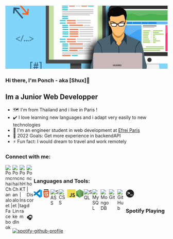 ![Afraz on iOS Academy](https://raw.githubusercontent.com/PonchHKT/PonchHKT/main/header.jpg)
### Hi there, I'm Ponch - aka [Shux]👋

## Im a Junior Web Developper 

- 🗺️ I'm from Thailand and i live in Paris !
- ✔️ I love learning new languages and i adapt very easily to new technologies
- 👔 I'm an engineer student in web development at [Efrei Paris](https://eng.efrei.fr/graduate-programs/data-engineering/)
- 📶 2022 Goals: Get more experience in backendAPI
- ⚡ Fun fact: I would dream to travel and work remotely

 ### Connect with me:

[<img align="left" alt="Pornchai Chanaloet | Facebook" width="22px" src="https://cdn1.iconfinder.com/data/icons/social-media-2285/512/Colored_Facebook3_svg-512.png" />][facebook]
[<img align="left" alt="Pornchai Chanaloet | LinkedIn" width="22px" src="https://cdn2.iconfinder.com/data/icons/social-media-2285/512/1_Linkedin_unofficial_colored_svg-512.png" />][linkedin]
[<img align="left" alt="PonchHKT | Instagram" width="22px" src="https://cdn2.iconfinder.com/data/icons/social-media-2285/512/1_Instagram_colored_svg_1-512.png" />][instagram]
[<img align="left" alt="Poncho | Discord" width="22px" src="https://cdn1.iconfinder.com/data/icons/unicons-line-vol-3/24/discord-512.png" />][discord]

<br />

### Languages and Tools:

<img align="left" alt="Visual Studio Code" width="26px" color="blue" src="https://raw.githubusercontent.com/github/explore/80688e429a7d4ef2fca1e82350fe8e3517d3494d/topics/visual-studio-code/visual-studio-code.png" />
<img align="left" alt="HTML5" width="26px" src="https://raw.githubusercontent.com/github/explore/80688e429a7d4ef2fca1e82350fe8e3517d3494d/topics/html/html.png" />
<img align="left" alt="SASS" width="26px" src="https://cdn4.iconfinder.com/data/icons/logos-and-brands/512/288_Sass_logo-512.png" />
<img align="left" alt="CSS" width="26px" src="https://cdn1.iconfinder.com/data/icons/logotypes/32/badge-css-3-512.png" />

<img align="left" alt="JavaScript" width="26px" src="https://raw.githubusercontent.com/github/explore/80688e429a7d4ef2fca1e82350fe8e3517d3494d/topics/javascript/javascript.png" />
<img align="left" alt="Node.js" width="26px" src="https://raw.githubusercontent.com/github/explore/80688e429a7d4ef2fca1e82350fe8e3517d3494d/topics/nodejs/nodejs.png" />
<img align="left" alt="SQL" width="26px" src="https://cdn1.iconfinder.com/data/icons/hawcons/32/700048-icon-89-document-file-sql-512.png" />
<img align="left" alt="MySQL" width="26px" src="https://cdn4.iconfinder.com/data/icons/logos-3/181/MySQL-512.png" />
<img align="left" alt="MongoDB" width="26px" src="https://cdn4.iconfinder.com/data/icons/logos-3/512/mongodb-2-512.png" />
<img align="left" alt="Git" width="26px" src="https://cdn3.iconfinder.com/data/icons/social-media-2169/24/social_media_social_media_logo_git-512.png" />
<img align="left" alt="GitHub" width="26px" src="https://cdn4.iconfinder.com/data/icons/social-media-and-logos-11/32/Logo_Github-512.png" />
<img align="left" alt="Terminal" width="26px" src="https://raw.githubusercontent.com/github/explore/80688e429a7d4ef2fca1e82350fe8e3517d3494d/topics/terminal/terminal.png" />

<br />
<br />

[facebook]: https://www.facebook.com/poncho.chanaloet/
[instagram]: https://instagram.com/ponchhkt
[linkedin]: https://www.linkedin.com/in/pornchai-chanaloet-575a631bb/
[discord]: https://discord.gg/user/Ponch#5027

### Spotify Playing 🎧

[![spotify-github-profile](https://spotify-github-profile.vercel.app/api/view?uid=31skunci24rtoax4gnarchw5idtq&cover_image=true&theme=natemoo-re&bar_color=53b14f&bar_color_cover=true)](https://github.com/kittinan/spotify-github-profile)
